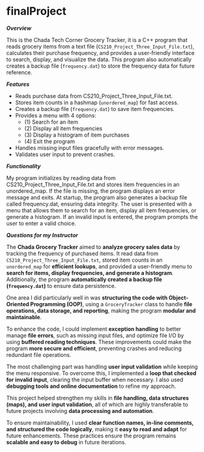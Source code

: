 # finalProject

__*Overview*__  

This is the Chada Tech Corner Grocery Tracker, it is a C++ program that reads grocery items from a text file (`CS210_Project_Three_Input_File.txt`), calculates their purchase frequency, and provides a user-friendly interface to search, display, and visualize the data. This program also automatically creates a backup file (`frequency.dat`) to store the frequency data for future reference.  

__*Features*__ 
- Reads purchase data from CS210_Project_Three_Input_File.txt.  
- Stores item counts in a hashmap (`unordered_map`) for fast access.  
- Creates a backup file (`frequency.dat`) to save item frequencies.  
- Provides a menu with 4 options:  
  - (1) Search for an item  
  - (2) Display all item frequencies  
  - (3) Display a histogram of item purchases  
  - (4) Exit the program  
- Handles missing input files gracefully with error messages.  
- Validates user input to prevent crashes.
  
__*Functionality*__  

My program initializes by reading data from CS210_Project_Three_Input_File.txt and stores item frequencies in an unordered_map. If the file is missing, the program displays an error message and exits. At startup, the program also generates a backup file called frequency.dat, ensuring data integrity.
The user is presented with a menu that allows them to search for an item, display all item frequencies, or generate a histogram. If an invalid input is entered, the program prompts the user to enter a valid choice.

__*Questions for my Instructor*__ 

The **Chada Grocery Tracker** aimed to **analyze grocery sales data** by tracking the frequency of purchased items. It read data from `CS210_Project_Three_Input_File.txt`, stored item counts in an `unordered_map` for **efficient lookups**, and provided a user-friendly menu to **search for items, display frequencies, and generate a histogram**. Additionally, the program **automatically created a backup file (`frequency.dat`)** to ensure data persistence.  

One area I did particularly well in was **structuring the code with Object-Oriented Programming (OOP)**, using a `GroceryTracker` class to handle **file operations, data storage, and reporting**, making the program **modular and maintainable**.  

To enhance the code, I could implement **exception handling** to better manage **file errors**, such as missing input files, and optimize file I/O by using **buffered reading techniques**. These improvements could make the program **more secure and efficient**, preventing crashes and reducing redundant file operations.  

The most challenging part was handling **user input validation** while keeping the menu responsive. To overcome this, I implemented a **loop that checked for invalid input**, clearing the input buffer when necessary. I also used **debugging tools and online documentation** to refine my approach.  

This project helped strengthen my skills in **file handling, data structures (maps), and user input validation**, all of which are highly transferable to future projects involving **data processing and automation**.  

To ensure maintainability, I used **clear function names, in-line comments, and structured the code logically**, making it **easy to read and adapt** for future enhancements. These practices ensure the program remains **scalable and easy to debug** in future iterations.

